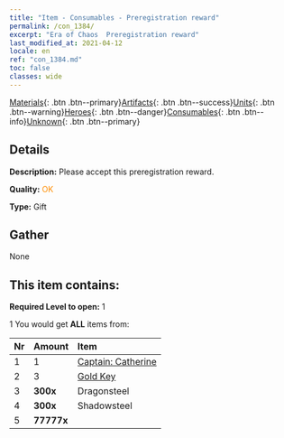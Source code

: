 ```yaml
---
title: "Item - Consumables - Preregistration reward"
permalink: /con_1384/
excerpt: "Era of Chaos  Preregistration reward"
last_modified_at: 2021-04-12
locale: en
ref: "con_1384.md"
toc: false
classes: wide
---
```

 [Materials](/){: .btn .btn--primary}[Artifacts](/Artifacts/){: .btn .btn--success}[Units](/Units/){: .btn .btn--warning}[Heroes](/Heroes/){: .btn .btn--danger}[Consumables](/Consumables/){: .btn .btn--info}[Unknown](/Unknown/){: .btn .btn--primary}

## Details
 **Description:** Please accept this preregistration reward.

 **Quality:** <span style="color: #FF8C00">OK</span>

 **Type:** Gift

## Gather

  None

## This item contains:

 **Required Level to open:** 1

 1 You would get **ALL** items  from:

  | Nr | Amount |     Item    |
  |:---|:-------|:------------|
  | 1 | 1 | [Captain: Catherine](/Items/con_1029/) | 
  | 2 | 3 | [Gold Key](/Items/con_783/) | 
  | 3 |  **300x** | Dragonsteel |  | 
  | 4 |  **300x** | Shadowsteel |  | 
  | 5 |  **77777x** | <i class="fas fa-coins"/> |  | 
